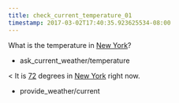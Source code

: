 ```yaml
---
title: check_current_temperature_01
timestamp: 2017-03-02T17:40:35.923625534-08:00
---
```


What is the temperature in [New York](city)?
* ask_current_weather/temperature

< It is [72](temperature) degrees in [New York](city) right now.
* provide_weather/current
